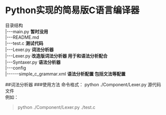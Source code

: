 # Python实现的简易版C语言编译器
目录结构  
|---main.py  **暂时没用**  
|---README.md  
|---test.c   **测试代码**  
|---Lexer.py  **词法分析器**  
|---Lexer.py  **改造版词法分析器 用于和语法分析配合**  
|---Syntaxer.py  **语法分析器**  
|---config  
|------simple_c_grammar.xml **语法分析配置 包括文法等配置**  

##词法分析器
###使用方法
命令格式： python ./Component/Lexer.py 源代码文件  
例如：
>python ./Component/Lexer.py ./test.c
